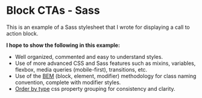 # Block CTAs - Sass

This is an example of a Sass stylesheet that I wrote for displaying a call to action block.

**I hope to show the following in this example:**

- Well organized, commented and easy to understand styles.
- Use of more advanced CSS and Sass features such as mixins, variables, flexbox, media queries (mobile-first), transitions, etc.
- Use of the [BEM](https://css-tricks.com/bem-101/) (block, element, modifier) methodology for class naming convention, complete with modifier styles. 
- [Order by type](https://css-tricks.com/poll-results-how-do-you-order-your-css-properties/) css property grouping for consistency and clarity.
